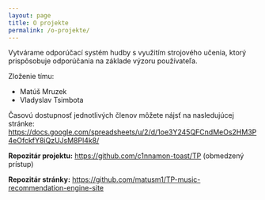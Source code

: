 ```yaml
---
layout: page
title: O projekte
permalink: /o-projekte/
---
```


Vytvárame odporúčací systém hudby s využitím strojového učenia, ktorý prispôsobuje odporúčania na základe výzoru používateľa.

Zloženie tímu:
- Matúš Mruzek
- Vladyslav Tsimbota

Časovú dostupnosť jednotlivých členov môžete nájsť na nasledujúcej stránke:
<https://docs.google.com/spreadsheets/u/2/d/1oe3Y245QFCndMeOs2HM3P4eOfckfY8iQzUJsM8Pl4k8/>


**Repozitár projektu:** <https://github.com/c1nnamon-toast/TP> (obmedzený prístup)

**Repozitár stránky:** <https://github.com/matusm1/TP-music-recommendation-engine-site>
